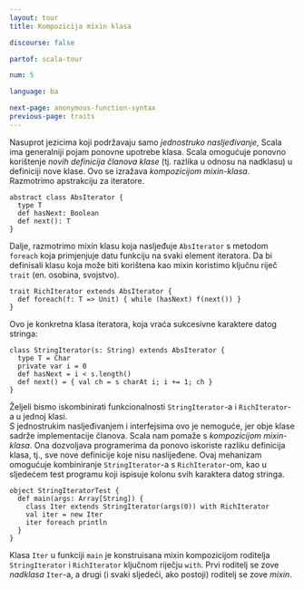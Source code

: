 ```yaml
---
layout: tour
title: Kompozicija mixin klasa

discourse: false

partof: scala-tour

num: 5

language: ba

next-page: anonymous-function-syntax
previous-page: traits
---
```


Nasuprot jezicima koji podržavaju samo _jednostruko nasljeđivanje_, Scala ima generalniji pojam ponovne upotrebe klasa.
Scala omogućuje ponovno korištenje _novih definicija članova klase_ (tj. razlika u odnosu na nadklasu) u definiciji nove klase.
Ovo se izražava  _kompozicijom mixin-klasa_.
Razmotrimo apstrakciju za iteratore.
 
    abstract class AbsIterator {
      type T
      def hasNext: Boolean
      def next(): T
    }
 
Dalje, razmotrimo mixin klasu koja nasljeđuje `AbsIterator` s metodom `foreach` koja primjenjuje datu funkciju na svaki element iteratora.
Da bi definisali klasu koja može biti korištena kao mixin koristimo ključnu riječ `trait` (en. osobina, svojstvo).
 
    trait RichIterator extends AbsIterator {
      def foreach(f: T => Unit) { while (hasNext) f(next()) }
    }
 
Ovo je konkretna klasa iteratora, koja vraća sukcesivne karaktere datog stringa:
 
    class StringIterator(s: String) extends AbsIterator {
      type T = Char
      private var i = 0
      def hasNext = i < s.length()
      def next() = { val ch = s charAt i; i += 1; ch }
    }
 
Željeli bismo iskombinirati funkcionalnosti `StringIterator`-a i `RichIterator`-a u jednoj klasi.  
S jednostrukim nasljeđivanjem i interfejsima ovo je nemoguće, jer obje klase sadrže implementacije članova.
Scala nam pomaže s _kompozicijom mixin-klasa_.
Ona dozvoljava programerima da ponovo iskoriste razliku definicija klasa, tj., sve nove definicije koje nisu naslijeđene.
Ovaj mehanizam omogućuje kombiniranje `StringIterator`-a s `RichIterator`-om, kao u sljedećem test programu koji ispisuje kolonu svih karaktera datog stringa.
 
    object StringIteratorTest {
      def main(args: Array[String]) {
        class Iter extends StringIterator(args(0)) with RichIterator
        val iter = new Iter
        iter foreach println
      }
    }
 
Klasa `Iter` u funkciji `main` je konstruisana mixin kompozicijom roditelja `StringIterator` i `RichIterator` ključnom riječju `with`.
Prvi roditelj se zove _nadklasa_ `Iter`-a, a drugi (i svaki sljedeći, ako postoji) roditelj se zove _mixin_.
